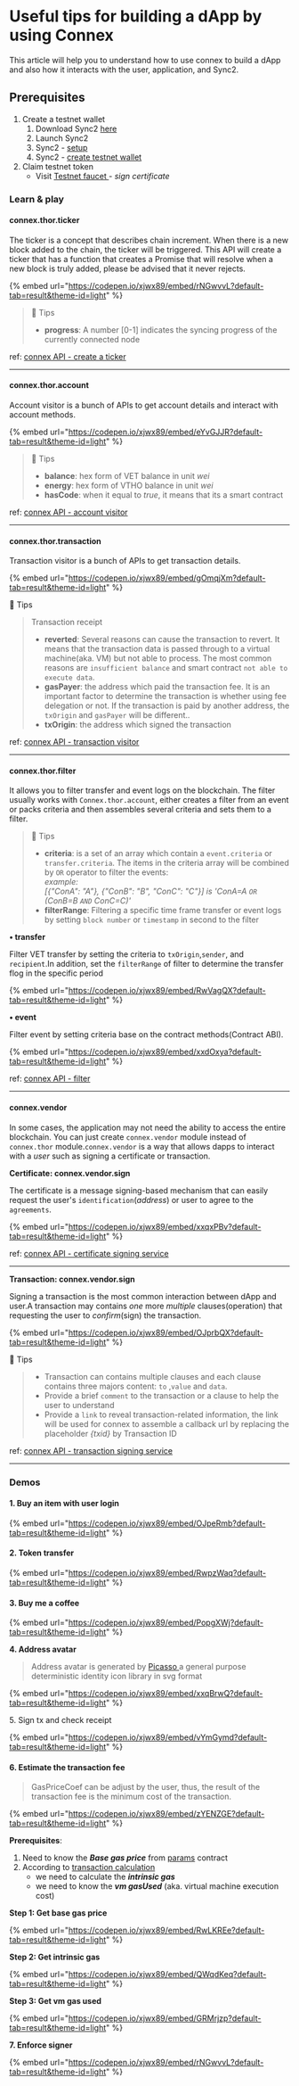 # Useful tips for building a dApp by using Connex

This article will help you to understand how to use connex to build a dApp and also how it interacts with the user, application, and Sync2.

## Prerequisites <a href="#something-you-might" id="something-you-might"></a>

1. Create a testnet wallet
   1. Download Sync2 [here](https://sync.vecha.in/)
   2. Launch Sync2
   3. Sync2 - [setup](../../core-concepts/wallets/sync2/user-guide/setup.md)
   4. Sync2 - [create testnet wallet](../../core-concepts/wallets/sync2/user-guide/wallet.md#custom-network-wallet)
2. Claim testnet token
   * Visit [Testnet faucet ](https://faucet.vecha.in/)- _sign certificate_

### Learn & play <a href="#learn-play" id="learn-play"></a>

#### connex.thor.ticker <a href="#connex-thor-ticker" id="connex-thor-ticker"></a>

The ticker is a concept that describes chain increment. When there is a new block added to the chain, the ticker will be triggered. This API will create a ticker that has a function that creates a Promise that will resolve when a new block is truly added, please be advised that it never rejects.

{% embed url="https://codepen.io/xjwx89/embed/rNGwvvL?default-tab=result&theme-id=light" %}

> 📖 Tips
>
> * **progress**: A number \[0-1] indicates the syncing progress of the currently connected node

ref: [connex API - create a ticker](../../developer-resources/sdks-and-providers/connex/api-specification.md#create-a-ticker)

***

#### connex.thor.account <a href="#connex-thor-account" id="connex-thor-account"></a>

Account visitor is a bunch of APIs to get account details and interact with account methods.

{% embed url="https://codepen.io/xjwx89/embed/eYvGJJR?default-tab=result&theme-id=light" %}

> 📖 Tips
>
> * **balance**: hex form of VET balance in unit _wei_
> * **energy**: hex form of VTHO balance in unit _wei_
> * **hasCode**: when it equal to _true_, it means that its a smart contract

ref: [connex API - account visitor](../../developer-resources/sdks-and-providers/connex/api-specification.md#account-visitor)

***

#### connex.thor.transaction <a href="#connex-thor-transaction" id="connex-thor-transaction"></a>

Transaction visitor is a bunch of APIs to get transaction details.

{% embed url="https://codepen.io/xjwx89/embed/gOmqjXm?default-tab=result&theme-id=light" %}

📖 Tips

> Transaction receipt
>
> * **reverted**: Several reasons can cause the transaction to revert. It means that the transaction data is passed through to a virtual machine(aka. VM) but not able to process. The most common reasons are `insufficient balance` and smart contract `not able to execute data`.
> * **gasPayer**: the address which paid the transaction fee. It is an important factor to determine the transaction is whether using fee delegation or not. If the transaction is paid by another address, the `txOrigin` and `gasPayer` will be different..
> * **txOrigin**: the address which signed the transaction

ref: [connex API - transaction visitor](../../developer-resources/sdks-and-providers/connex/api-specification.md#transaction-visitor)

***

#### connex.thor.filter <a href="#connex-thor-filter" id="connex-thor-filter"></a>

It allows you to filter transfer and event logs on the blockchain. The filter usually works with `Connex.thor.account`, either creates a filter from an event or packs criteria and then assembles several criteria and sets them to a filter.

> 📖 Tips
>
> * **criteria**: is a set of an array which contain a `event.criteria` or `transfer.criteria`. The items in the criteria array will be combined by `OR` operator to filter the events:\
>   _example:_\
>   _\[{"ConA": "A"}, {"ConB": "B", "ConC": "C"}] is 'ConA=A `OR` (ConB=B `AND` ConC=C)'_
> * **filterRange**: Filtering a specific time frame transfer or event logs by setting `block number` or `timestamp` in second to the filter

**• transfer**

Filter VET transfer by setting the criteria to `txOrigin`,`sender`, and `recipient`.In addition, set the `filterRange` of filter to determine the transfer flog in the specific period

{% embed url="https://codepen.io/xjwx89/embed/RwVagQX?default-tab=result&theme-id=light" %}

**• event**

Filter event by setting criteria base on the contract methods(Contract ABI).

{% embed url="https://codepen.io/xjwx89/embed/xxdOxya?default-tab=result&theme-id=light" %}

ref: [connex API - filter](../../developer-resources/sdks-and-providers/connex/api-specification.md#filter)

***

#### connex.vendor <a href="#connex-vendor" id="connex-vendor"></a>

In some cases, the application may not need the ability to access the entire blockchain. You can just create `connex.vendor` module instead of `connex.thor` module.`connex.vendor` is a way that allows dapps to interact with a _user_ such as signing a certificate or transaction.

**Certificate: connex.vendor.sign**

The certificate is a message signing-based mechanism that can easily request the user's `identification`(_address_) or user to agree to the `agreements`.

{% embed url="https://codepen.io/xjwx89/embed/xxqxPBv?default-tab=result&theme-id=light" %}

ref: [connex API - certificate signing service](../../developer-resources/sdks-and-providers/connex/api-specification.md#certificate-signing-service)

***

**Transaction: connex.vendor.sign**

Signing a transaction is the most common interaction between dApp and user.A transaction may contains _one_ more _multiple_ clauses(operation) that requesting the user to _confirm_(sign) the transaction.

{% embed url="https://codepen.io/xjwx89/embed/OJprbQX?default-tab=result&theme-id=light" %}

📖 Tips

> * Transaction can contains multiple clauses and each clause contains three majors content: `to` ,`value` and `data`.
> * Provide a brief `comment` to the transaction or a clause to help the user to understand
> * Provide a `link` to reveal transaction-related information, the link will be used for connex to assemble a callback url by replacing the placeholder _{txid}_ by Transaction ID

ref: [connex API - transaction signing service](../../developer-resources/sdks-and-providers/connex/api-specification.md#transaction-signing-service)

***

### Demos <a href="#demos" id="demos"></a>

#### 1. Buy an item with user login <a href="#id-1-buy-an-item-with-user-login" id="id-1-buy-an-item-with-user-login"></a>

{% embed url="https://codepen.io/xjwx89/embed/OJpeRmb?default-tab=result&theme-id=light" %}

#### 2. Token transfer <a href="#id-2-token-transfer" id="id-2-token-transfer"></a>

{% embed url="https://codepen.io/xjwx89/embed/RwpzWaq?default-tab=result&theme-id=light" %}

#### 3. Buy me a coffee <a href="#id-3-buy-me-a-coffee" id="id-3-buy-me-a-coffee"></a>

{% embed url="https://codepen.io/xjwx89/embed/PopgXWj?default-tab=result&theme-id=light" %}

**4. Address avatar**

> Address avatar is generated by [Picasso ](https://github.com/vechain/picasso)a general purpose deterministic identity icon library in svg format

{% embed url="https://codepen.io/xjwx89/embed/xxqBrwQ?default-tab=result&theme-id=light" %}

5\. Sign tx and check receipt

{% embed url="https://codepen.io/xjwx89/embed/vYmGymd?default-tab=result&theme-id=light" %}

#### 6. Estimate the transaction fee <a href="#id-6-estimate-the-transaction-fee" id="id-6-estimate-the-transaction-fee"></a>

> GasPriceCoef can be adjust by the user, thus, the result of the transaction fee is the minimum cost of the transaction.

{% embed url="https://codepen.io/xjwx89/embed/zYENZGE?default-tab=result&theme-id=light" %}

**Prerequisites**:

1. Need to know the _**Base gas price**_ from [params](https://github.com/vechain/vechain-docs/blob/main/start-building/tutorials/broken-reference/README.md) contract
2. According to [transaction calculation](../../core-concepts/transactions/transaction-calculation.md)
   * we need to calculate the _**intrinsic gas**_
   * we need to know the _**vm gasUsed**_ (aka. virtual machine execution cost)

**Step 1: Get base gas price**

{% embed url="https://codepen.io/xjwx89/embed/RwLKREe?default-tab=result&theme-id=light" %}

**Step 2: Get intrinsic gas**

{% embed url="https://codepen.io/xjwx89/embed/QWqdKeq?default-tab=result&theme-id=light" %}

**Step 3: Get vm gas used**

{% embed url="https://codepen.io/xjwx89/embed/GRMrjzp?default-tab=result&theme-id=light" %}

**7. Enforce signer**

{% embed url="https://codepen.io/xjwx89/embed/rNGwvvL?default-tab=result&theme-id=light" %}
